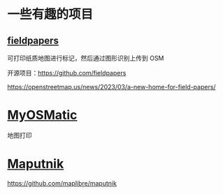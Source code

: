# 一些有趣的项目
## [fieldpapers](https://fieldpapers.org/?locale=en)
可打印纸质地图进行标记，然后通过图形识别上传到 OSM

开源项目：https://github.com/fieldpapers

https://openstreetmap.us/news/2023/03/a-new-home-for-field-papers/

# [MyOSMatic](https://print.get-map.org/)
地图打印

# [Maputnik](https://maplibre.org/)
https://github.com/maplibre/maputnik